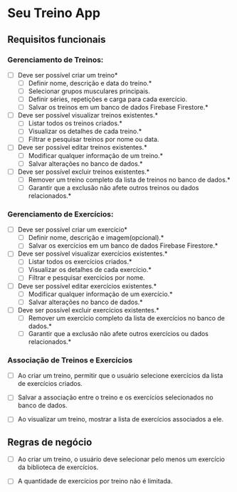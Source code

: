 # Seu Treino App

## Requisitos funcionais
### Gerenciamento de Treinos:
- [ ] Deve ser possível criar um treino*
  - [ ] Definir nome, descrição e data do treino.*
  - [ ] Selecionar grupos musculares principais.
  - [ ] Definir séries, repetições e carga para cada exercício.
  - [ ] Salvar os treinos em um banco de dados Firebase Firestore.*

- [ ] Deve ser possível visualizar treinos existentes.*
  - [ ] Listar todos os treinos criados.*
  - [ ] Visualizar os detalhes de cada treino.*
  - [ ] Filtrar e pesquisar treinos por nome ou data.

- [ ] Deve ser possível editar treinos existentes.*
  - [ ] Modificar qualquer informação de um treino.*
  - [ ] Salvar alterações no banco de dados.*

- [ ] Deve ser possível excluir treinos existentes.*
  - [ ] Remover um treino completo da lista de treinos no banco de dados.*
  - [ ] Garantir que a exclusão não afete outros treinos ou dados relacionados.*

### Gerenciamento de Exercícios:
- [ ] Deve ser possível criar um exercício*
  - [ ] Definir nome, descrição e imagem(opcional).*
  - [ ] Salvar os exercícios em um banco de dados Firebase Firestore.*

- [ ] Deve ser possível visualizar exercícios existentes.*
  - [ ] Listar todos os exercícios criados.*
  - [ ] Visualizar os detalhes de cada exercício.*
  - [ ] Filtrar e pesquisar exercícios por nome.

- [ ] Deve ser possível editar exercícios existentes.*
  - [ ] Modificar qualquer informação de um exercício.*
  - [ ] Salvar alterações no banco de dados.*

- [ ] Deve ser possível excluir exercícios existentes.*
  - [ ] Remover um exercício completo da lista de exercícios no banco de dados.*
  - [ ] Garantir que a exclusão não afete outros exercícios ou dados relacionados.*

### Associação de Treinos e Exercícios
- [ ] Ao criar um treino, permitir que o usuário selecione exercícios da lista de exercícios criados.
- [ ] Salvar a associação entre o treino e os exercícios selecionados no banco de dados.
- [ ] Ao visualizar um treino, mostrar a lista de exercícios associados a ele.


## Regras de negócio
- [ ] Ao criar um treino, o usuário deve selecionar pelo menos um exercício da biblioteca de exercícios.
- [ ] A quantidade de exercícios por treino não é limitada.

